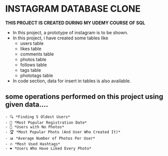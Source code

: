 # INSTAGRAM DATABASE CLONE

**THIS  PROJECT IS CREATED DURING MY UDEMY COURSE OF SQL**
 
 - In this project, a prototype of instagram is to be shown.
 - In this project, i have created some tables like
    - users table
    - likes table
    - comments table
    - photos table
    - follows table
    - tags table 
    - phototags table
 - In code section, data for insert in tables is also available.

## some operations performed on this project using given data....

    - 🔍 *Finding 5 Oldest Users*  
    - 📅 *Most Popular Registration Date*  
    - 📸 *Users with No Photos*  
    - 🏆 *Most Popular Photo (And User Who Created It)*  
    - 📊 *Average Number of Photos Per User*  
    - 🔥 *Most Used Hashtags*  
    - ❤️ *Users Who Have Liked Every Photo*  